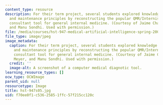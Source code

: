 ```yaml
---
content_type: resource
description: For their term project, several students explored knowledge acquisition
  and maintenance principles by reconstructing the popular QMR/Internist I diagnostic
  consultant tool for general internal medicine. (Courtesy of Jaime Chang, Mark Meyer,
  and Manu Sondhi. Used with permission.)
file: /media/courses/hst-947-medical-artificial-intelligence-spring-2005/f70ee0f1c53625851ffc57f215cc120c_hst-947s05.jpg
file_type: image/jpeg
image_metadata:
  caption: For their term project, several students explored knowledge acquisition
    and maintenance principles by reconstructing the popular QMR/Internist I diagnostic
    consultant tool for general internal medicine. (Courtesy of Jaime Chang, Mark
    Meyer, and Manu Sondhi. Used with permission.)
  credit: ''
  image-alt: A screenshot of a computer medical diagnotic tool.
learning_resource_types: []
ocw_type: OCWImage
parent_uid: null
resourcetype: Image
title: hst-947s05.jpg
uid: f70ee0f1-c536-2585-1ffc-57f215cc120c
---
```


